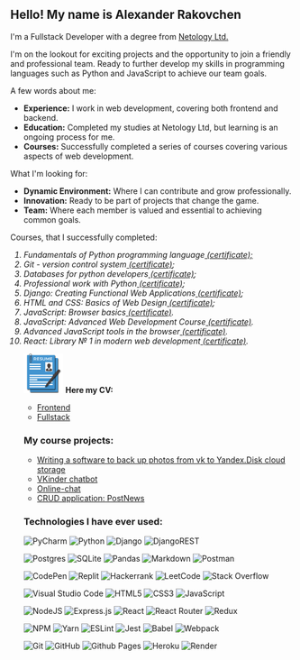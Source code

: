 <!DOCTYPE html>
<html lang="en">
    <head>
        <meta charset="UTF-8">
        <meta http-equiv="X-UA-Compatible" content="IE=edge">
        <meta name="viewport" content="width=device-width, initial-scale=1.0">
    </head>
    <body>
        <h2>Hello! My name is Alexander Rakovchen</a></h2>
        <p>I'm a Fullstack Developer with a degree from <a href="https://netology.ru/">Netology Ltd.</a> </p>
        <p>I'm on the lookout for exciting projects and the opportunity to join a friendly and professional team. Ready to further develop my skills in programming languages such as Python and JavaScript to achieve our team goals.</p>
        <p>A few words about me:
            <ul>
                <li><b>Experience:</b> I work in web development, covering both frontend and backend.</li>
                <li><b>Education:</b> Completed my studies at Netology Ltd, but learning is an ongoing process for me.</li>
                <li><b>Courses:</b> Successfully completed a series of courses covering various aspects of web development.</li>
            </ul>
        </p>
        <p>What I'm looking for:
            <ul>
                <li><b>Dynamic Environment:</b> Where I can contribute and grow professionally.</li>
                <li><b>Innovation:</b> Ready to be part of projects that change the game.</li>
                <li><b>Team:</b> Where each member is valued and essential to achieving common goals.</li>
            </ul>
        </p>
        <p>Courses, that I successfully completed:
            <em>
                <ol>
                    <li>Fundamentals of Python programming language<a href="https://github.com/AlexRax277/AlexRax277/blob/main/My_certificates/certificate_py_basic.pdf"> (certificate);</a></li>
                    <li>Git - version control system<a href="https://github.com/AlexRax277/AlexRax277/blob/main/My_certificates/certificate_git.pdf"> (certificate)</a>;</li>
                    <li>Databases for python developers<a href="https://github.com/AlexRax277/AlexRax277/blob/main/My_certificates/certificate_SQL.pdf"> (certificate)</a>;</li>
                    <li>Professional work with Python<a href="https://github.com/AlexRax277/AlexRax277/blob/main/My_certificates/certificate_py_advanced.pdf"> (certificate)</a>;</li>
                    <li>Django: Creating Functional Web Applications<a href="https://github.com/AlexRax277/AlexRax277/blob/main/My_certificates/certificate_django.pdf"> (certificate)</a>;</li>
                    <li>HTML and CSS: Basics of Web Design<a href="https://github.com/AlexRax277/AlexRax277/blob/main/My_certificates/certificate_html_css.pdf"> (certificate)</a>;</li>
                    <li>JavaScript: Browser basics<a href="https://github.com/AlexRax277/AlexRax277/blob/main/My_certificates/certificate_JavaScript_basic.pdf"> (certificate)</a>.</li>
                    <li>JavaScript: Advanced Web Development Course<a href="https://github.com/AlexRax277/AlexRax277/blob/main/My_certificates/certificate-js_advanced.pdf"> (certificate)</a>.</li>
                    <li>Advanced JavaScript tools in the browser<a href="https://github.com/AlexRax277/AlexRax277/blob/main/My_certificates/certificate-js_advanced2.pdf"> (certificate)</a>.</li>
                    <li>React: Library № 1 in modern web development<a href="https://github.com/AlexRax277/AlexRax277/blob/main/My_certificates/certificate-js_react.pdf"> (certificate)</a>.</li>          
            </em>
        </p>
        <div><img src='./pngCV.png' width='70px'/> 
        <b>Here my CV:</b>
            <ul>
                <li><a href='./CV_RakovchenAV-frontend.pdf'>Frontend</a></li>
                <li><a href='./CV_RakovchenAV.pdf'>Fullstack</a></li>
            </ul>
        </div>
    </body>
</html>

### My course projects:
- [Writing a software to back up photos from vk to Yandex.Disk cloud storage](https://github.com/AlexRax277/-1-)
- [VKinder chatbot](https://github.com/AlexRax277/VKinder_test)
- [Online-chat](https://github.com/AlexRax277/js_adv2_8th_lesson)
- [CRUD application: PostNews](https://github.com/AlexRax277/react-ninthLesson-2task)

<!-- ## ![My CV](/pngCV.png "[Click here](CV.pdf)")  -->
### Technologies I have ever used:
![PyCharm](https://img.shields.io/badge/pycharm-143?style=for-the-badge&logo=pycharm&logoColor=black&color=black&labelColor=green)
![Python](https://img.shields.io/badge/python-3670A0?style=for-the-badge&logo=python&logoColor=ffdd54)
![Django](https://img.shields.io/badge/django-%23092E20.svg?style=for-the-badge&logo=django&logoColor=white)
![DjangoREST](https://img.shields.io/badge/DJANGO-REST-ff1709?style=for-the-badge&logo=django&logoColor=white&color=ff1709&labelColor=gray)

![Postgres](https://img.shields.io/badge/postgres-%23316192.svg?style=for-the-badge&logo=postgresql&logoColor=white)
![SQLite](https://img.shields.io/badge/sqlite-%2307405e.svg?style=for-the-badge&logo=sqlite&logoColor=white)
![Pandas](https://img.shields.io/badge/pandas-%23150458.svg?style=for-the-badge&logo=pandas&logoColor=white)
![Markdown](https://img.shields.io/badge/markdown-%23000000.svg?style=for-the-badge&logo=markdown&logoColor=white)
![Postman](https://img.shields.io/badge/Postman-FF6C37?style=for-the-badge&logo=postman&logoColor=white)

![CodePen](https://img.shields.io/badge/Codepen-000000?style=for-the-badge&logo=codepen&logoColor=white)
![Replit](https://img.shields.io/badge/Replit-DD1200?style=for-the-badge&logo=Replit&logoColor=white)
![Hackerrank](https://img.shields.io/badge/-Hackerrank-2EC866?style=for-the-badge&logo=HackerRank&logoColor=white)
![LeetCode](https://img.shields.io/badge/LeetCode-000000?style=for-the-badge&logo=LeetCode&logoColor=#d16c06)
![Stack Overflow](https://img.shields.io/badge/-Stackoverflow-FE7A16?style=for-the-badge&logo=stack-overflow&logoColor=white)

![Visual Studio Code](https://img.shields.io/badge/Visual%20Studio%20Code-0078d7.svg?style=for-the-badge&logo=visual-studio-code&logoColor=white)
![HTML5](https://img.shields.io/badge/html5-%23E34F26.svg?style=for-the-badge&logo=html5&logoColor=white)
![CSS3](https://img.shields.io/badge/css3-%231572B6.svg?style=for-the-badge&logo=css3&logoColor=white)
![JavaScript](https://img.shields.io/badge/javascript-%23323330.svg?style=for-the-badge&logo=javascript&logoColor=%23F7DF1E)

![NodeJS](https://img.shields.io/badge/node.js-6DA55F?style=for-the-badge&logo=node.js&logoColor=white)
![Express.js](https://img.shields.io/badge/express.js-%23404d59.svg?style=for-the-badge&logo=express&logoColor=%2361DAFB)
![React](https://img.shields.io/badge/react-%2320232a.svg?style=for-the-badge&logo=react&logoColor=%2361DAFB)
![React Router](https://img.shields.io/badge/React_Router-CA4245?style=for-the-badge&logo=react-router&logoColor=white)
![Redux](https://img.shields.io/badge/redux-%23593d88.svg?style=for-the-badge&logo=redux&logoColor=white)

![NPM](https://img.shields.io/badge/NPM-%23000000.svg?style=for-the-badge&logo=npm&logoColor=white)
![Yarn](https://img.shields.io/badge/yarn-%232C8EBB.svg?style=for-the-badge&logo=yarn&logoColor=white)
![ESLint](https://img.shields.io/badge/ESLint-4B3263?style=for-the-badge&logo=eslint&logoColor=white)
![Jest](https://img.shields.io/badge/-jest-%23C21325?style=for-the-badge&logo=jest&logoColor=white)
![Babel](https://img.shields.io/badge/Babel-F9DC3e?style=for-the-badge&logo=babel&logoColor=black)
![Webpack](https://img.shields.io/badge/webpack-%238DD6F9.svg?style=for-the-badge&logo=webpack&logoColor=black)


![Git](https://img.shields.io/badge/git-%23F05033.svg?style=for-the-badge&logo=git&logoColor=white)
![GitHub](https://img.shields.io/badge/github-%23121011.svg?style=for-the-badge&logo=github&logoColor=white)
![Github Pages](https://img.shields.io/badge/github%20pages-121013?style=for-the-badge&logo=github&logoColor=white)
![Heroku](https://img.shields.io/badge/heroku-%23430098.svg?style=for-the-badge&logo=heroku&logoColor=white)
![Render](https://img.shields.io/badge/Render-%46E3B7.svg?style=for-the-badge&logo=render&logoColor=white)